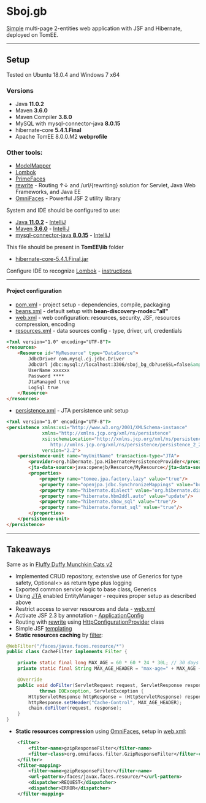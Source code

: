 # Sboj.gb
[Simple](https://github.com/Martin-BG/SoftUni-Java-Web-Development-Basics-Jan-2019/blob/master/11.%20Exam%20Preparations/11.%20Exam%20Preparation%20I%20-%20Sboj.gb.pdf) multi-page 2-entities web application with JSF and Hibernate, deployed on TomEE.

___
## Setup
Tested on Ubuntu 18.0.4 and Windows 7 x64
### Versions
* Java **11.0.2**
* Maven **3.6.0**
* Maven Compiler **3.8.0**
* MySQL with mysql-connector-java **8.0.15**
* hibernate-core **5.4.1.Final**
* Apache TomEE 8.0.0.M2 **webprofile**
### Other tools:
* [ModelMapper](http://modelmapper.org/)
* [Lombok](https://projectlombok.org/)
* [PrimeFaces](https://www.primefaces.org/)
* [rewrite](https://www.ocpsoft.org/rewrite/) - Routing ↑↓ and /url/{rewriting} solution for Servlet, Java Web Frameworks, and Java EE
* [OmniFaces](http://showcase.omnifaces.org/) - Powerful JSF 2 utility library

System and IDE should be configured to use:
* [Java **11.0.2**](https://docs.oracle.com/cd/E19509-01/820-3208/inst_cli_jdk_javahome_t/) - [IntelliJ](https://stackoverflow.com/questions/18987228/how-do-i-change-the-intellij-idea-default-jdk)
* [Maven **3.6.0**](http://maven.apache.org/install.html) - [IntelliJ](https://www.jetbrains.com/help/idea/maven-support.html#create_new_maven_project)
* [mysql-connector-java **8.0.15**](https://dev.mysql.com/doc/connector-j/8.0/en/connector-j-installing-classpath.html) - [IntelliJ](https://www.jetbrains.com/help/idea/connecting-to-a-database.html)

This file should be present in **TomEE\lib** folder 
* [hibernate-core-5.4.1.Final.jar](http://central.maven.org/maven2/org/hibernate/hibernate-core/5.4.1.Final/hibernate-core-5.4.1.Final.jar)

Configure IDE to recognize [Lombok](https://projectlombok.org/) - [instructions](https://projectlombok.org/setup/overview)
___
#### Project configuration
* [pom.xml](https://github.com/Martin-BG/SoftUni-Java-Web-Development-Basics-Jan-2019/blob/master/11.%20Exam%20Preparations/Sboj.bg/pom.xml) - project setup - dependencies, compile, packaging
* [beans.xml](https://github.com/Martin-BG/SoftUni-Java-Web-Development-Basics-Jan-2019/blob/master/11.%20Exam%20Preparations/Sboj.bg/src/main/webapp/WEB-INF/beans.xml) - default setup with **bean-discovery-mode="all"**
* [web.xml](https://github.com/Martin-BG/SoftUni-Java-Web-Development-Basics-Jan-2019/blob/master/11.%20Exam%20Preparations/Sboj.bg/src/main/webapp/WEB-INF/web.xml) - web configuration: resources, security, JSF, resources compression, encoding
* [resources.xml](https://github.com/Martin-BG/SoftUni-Java-Web-Development-Basics-Jan-2019/blob/master/11.%20Exam%20Preparations/Sboj.bg/src/main/webapp/WEB-INF/resources.xml) - data sources config - type, driver, url, credentials
```html
<?xml version="1.0" encoding="UTF-8"?>
<resources>
    <Resource id="MyResource" type="DataSource">
        JdbcDriver com.mysql.cj.jdbc.Driver
        JdbcUrl jdbc:mysql://localhost:3306/sboj_bg_db?useSSL=false&amp;allowPublicKeyRetrieval=true&amp;createDatabaseIfNotExist=true&amp;useUnicode=true&amp;characterEncoding=utf-8&amp;serverTimezone=UTC
        UserName xxxxxx
        Password ****
        JtaManaged true
        LogSql true
    </Resource>
</resources>
```
* [persistence.xml](https://github.com/Martin-BG/SoftUni-Java-Web-Development-Basics-Jan-2019/blob/master/11.%20Exam%20Preparations/Sboj.bg/src/main/webapp/META-INF/persistence.xml) - JTA persistence unit setup
```html
<?xml version="1.0" encoding="UTF-8"?>
<persistence xmlns:xsi="http://www.w3.org/2001/XMLSchema-instance"
             xmlns="http://xmlns.jcp.org/xml/ns/persistence"
             xsi:schemaLocation="http://xmlns.jcp.org/xml/ns/persistence 
                http://xmlns.jcp.org/xml/ns/persistence/persistence_2_2.xsd"
             version="2.2">
    <persistence-unit name="myUnitName" transaction-type="JTA">
        <provider>org.hibernate.jpa.HibernatePersistenceProvider</provider>
        <jta-data-source>java:openejb/Resource/MyResource</jta-data-source>
        <properties>
            <property name="tomee.jpa.factory.lazy" value="true"/>
            <property name="openjpa.jdbc.SynchronizeMappings" value="buildSchema(ForeignKeys=true)"/>
            <property name="hibernate.dialect" value="org.hibernate.dialect.MySQL8Dialect"/>
            <property name="hibernate.hbm2ddl.auto" value="update"/>
            <property name="hibernate.show_sql" value="true"/>
            <property name="hibernate.format_sql" value="true"/>
        </properties>
    </persistence-unit>
</persistence>
```
___
## Takeaways
Same as in [Fluffy Duffy Munchkin Cats v2](https://github.com/Martin-BG/SoftUni-Java-Web-Development-Basics-Jan-2019/tree/master/09.%20Java%20EE%20-%20JavaServer%20Faces%20-%20Libraries%20Tags%20and%20Templates/Exercise/Fluffy%20Duffy%20Munchkin%20Cats%20v2)
* Implemented CRUD repository, extensive use of Generics for type safety, Optional<> as return type plus logging
* Exported common service logic to base class, Generics
* Using [JTA](https://docs.oracle.com/javaee/6/tutorial/doc/bnciy.html) enabled EntityManager - requires proper setup as described above
* Restrict access to server resources and data - [web.xml](https://github.com/Martin-BG/SoftUni-Java-Web-Development-Basics-Jan-2019/blob/master/11.%20Exam%20Preparations/Sboj.bg/src/main/webapp/WEB-INF/web.xml)
* Activate JSF 2.3 by annotation - [ApplicationConfig](https://github.com/Martin-BG/SoftUni-Java-Web-Development-Basics-Jan-2019/blob/master/11.%20Exam%20Preparations/Sboj.bg/src/main/java/sbojbg/config/ApplicationConfig.java)
* Routing with [rewrite](https://www.ocpsoft.org/rewrite/) using [HttpConfigurationProvider](https://github.com/Martin-BG/SoftUni-Java-Web-Development-Basics-Jan-2019/blob/master/11.%20Exam%20Preparations/Sboj.bg/src/main/java/sbojbg/config/RewriteServletConfig.java) class
* Simple JSF [templating](https://github.com/Martin-BG/SoftUni-Java-Web-Development-Basics-Jan-2019/blob/master/11.%20Exam%20Preparations/Sboj.bg/src/main/webapp/view/templates/base-layout.xhtml)
* **Static resources caching** by [filter](https://github.com/Martin-BG/SoftUni-Java-Web-Development-Basics-Jan-2019/blob/master/11.%20Exam%20Preparations/Sboj.bg/src/main/java/sbojbg/web/filters/CacheFilter.java):
```java
@WebFilter("/faces/javax.faces.resource/*")
public class CacheFilter implements Filter {

    private static final long MAX_AGE = 60 * 60 * 24 * 30L; // 30 days in seconds
    private static final String MAX_AGE_HEADER = "max-age=" + MAX_AGE + ", public";

    @Override
    public void doFilter(ServletRequest request, ServletResponse response, FilterChain chain)
            throws IOException, ServletException {
        HttpServletResponse httpResponse = (HttpServletResponse) response;
        httpResponse.setHeader("Cache-Control", MAX_AGE_HEADER);
        chain.doFilter(request, response);
    }
}
```
* **Static resources compression** using [OmniFaces](http://showcase.omnifaces.org/), setup in [web.xml](https://github.com/Martin-BG/SoftUni-Java-Web-Development-Basics-Jan-2019/blob/master/11.%20Exam%20Preparations/Sboj.bg/src/main/webapp/WEB-INF/web.xml):
```xml
    <filter>
        <filter-name>gzipResponseFilter</filter-name>
        <filter-class>org.omnifaces.filter.GzipResponseFilter</filter-class>
    </filter>
    <filter-mapping>
        <filter-name>gzipResponseFilter</filter-name>
        <url-pattern>/faces/javax.faces.resource/*</url-pattern>
        <dispatcher>REQUEST</dispatcher>
        <dispatcher>ERROR</dispatcher>
    </filter-mapping>
```
